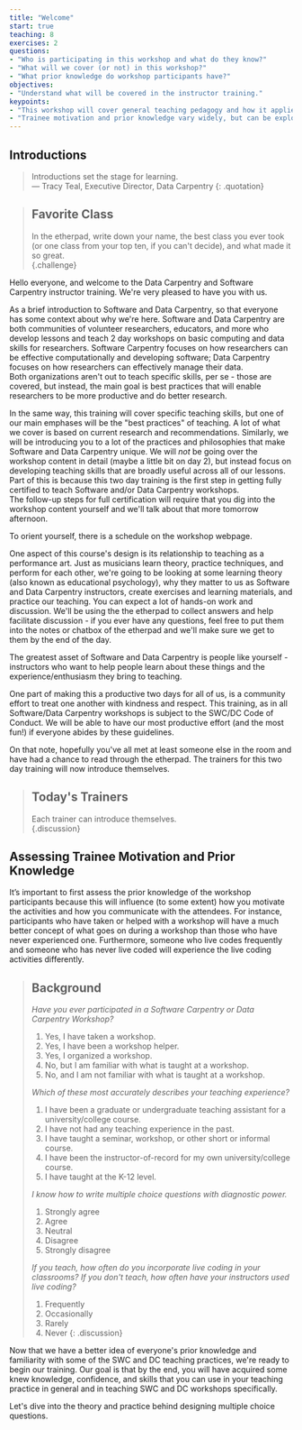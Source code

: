 ```yaml
---
title: "Welcome"
start: true
teaching: 8
exercises: 2
questions:
- "Who is participating in this workshop and what do they know?"
- "What will we cover (or not) in this workshop?"
- "What prior knowledge do workshop participants have?"
objectives:
- "Understand what will be covered in the instructor training."
keypoints:
- "This workshop will cover general teaching pedagogy and how it applies specifically to Software and Data Carpentry."
- "Trainee motivation and prior knowledge vary widely, but can be explored with a quick multiple choice quiz."
---
```


## Introductions 

> Introductions set the stage for learning.  
> — Tracy Teal, Executive Director, Data Carpentry
{: .quotation}

> ## Favorite Class
> 
> In the etherpad, write down your name, the best class you ever 
> took (or one class from your top ten, if you can't decide), and 
> what made it so great.  
{.challenge}

Hello everyone, and welcome to the Data Carpentry and Software Carpentry 
instructor training.  We're very pleased to have you with us.  

As a brief introduction to Software and Data Carpentry, so that everyone 
has some context about why we're here.  Software and Data Carpentry are 
both communities of volunteer researchers, educators, and more who develop 
lessons and teach 2 day workshops on basic computing and data skills for 
researchers.  Software Carpentry focuses on how researchers can be effective 
computationally and developing software; Data Carpentry focuses on how 
researchers can effectively manage their data.  
Both organizations aren't out to teach specific skills, per se - those 
are covered, but instead, the main goal is best practices that will enable 
researchers to be more productive and do better research.  

In the same way, this training will cover specific teaching skills, but 
one of our main emphases will be the "best practices" of teaching.  A lot 
of what we cover is based on current research and recommendations.  Similarly, 
we will be introducing you to a lot of the practices and philosophies that 
make Software and Data Carpentry unique.  We will *not* be going 
over the workshop content in detail (maybe a little bit on day 2), but instead
focus on developing teaching skills that are broadly
useful across all of our lessons.  Part of this is because 
this two day training is the first step in getting fully certified 
to teach Software and/or Data Carpentry workshops.  
The follow-up steps for full certification will require that you dig into the workshop 
content yourself and we'll talk about that more tomorrow afternoon.  

To orient yourself, there is a schedule on the workshop webpage.  

One aspect of this course's design is its relationship to teaching 
as a performance art.  Just as musicians learn theory, practice techniques, 
and perform for each other, we're going to be looking at some learning 
theory (also known as educational psychology), why they matter to us 
as Software and Data Carpentry instructors, create exercises and learning 
materials, and practice our teaching.  You can expect a lot of 
hands-on work and discussion.  We'll be using the the etherpad to collect 
answers and help facilitate discussion - if you ever have any questions, 
feel free to put them into the notes or chatbox of the etherpad and we'll 
make sure we get to them by the end of the day.  

The greatest asset of Software and 
Data Carpentry is people like yourself - instructors who want to help 
people learn about these things and the experience/enthusiasm they bring 
to teaching.  

One part of making this a productive two days for all of us, is a 
community effort to treat one another with kindness and respect.  This 
training, as in all Software/Data Carpentry workshops is subject to 
the SWC/DC Code of Conduct.  We will be able to have our most productive 
effort (and the most fun!) if everyone abides by these guidelines.  

On that note, hopefully you've all met at least someone else in the room 
and have had a chance to read through the etherpad.  The trainers for 
this two day training will now introduce themselves.  

> ## Today's Trainers
> 
> Each trainer can introduce themselves.  
{.discussion}

## Assessing Trainee Motivation and Prior Knowledge

It’s important to first assess the prior knowledge of the workshop
participants because this will influence (to some extent) how you
motivate the activities and how you communicate with the attendees.
For instance, participants who have taken or helped with a workshop
will have a much better concept of what goes on during a workshop than
those who have never experienced one.  Furthermore, someone who live
codes frequently and someone who has never live coded will experience
the live coding activities differently.

> ## Background
>
> *Have you ever participated in a Software Carpentry or Data Carpentry Workshop?*
>
> 1.  Yes, I have taken a workshop.  
> 2.  Yes, I have been a workshop helper.  
> 3.  Yes, I organized a workshop.  
> 4.  No, but I am familiar with what is taught at a workshop.  
> 5.  No, and I am not familiar with what is taught at a workshop.  
>
> *Which of these most accurately describes your teaching experience?*
>
> 1.  I have been a graduate or undergraduate teaching assistant for a university/college course.  
> 2.  I have not had any teaching experience in the past.  
> 3.  I have taught a seminar, workshop, or other short or informal course.  
> 4.  I have been the instructor-of-record for my own university/college course.  
> 5.  I have taught at the K-12 level.  
>
> *I know how to write multiple choice questions with diagnostic power.*
>
> 1.  Strongly agree  
> 2.  Agree  
> 3.  Neutral  
> 4.  Disagree  
> 5.  Strongly disagree   
>
> *If you teach, how often do you incorporate live coding in your classrooms? If you don't teach, how often have your instructors used live coding?*
>
> 1.   Frequently
> 2.   Occasionally
> 3.   Rarely
> 4.   Never
{: .discussion}

Now that we have a better idea of everyone's prior knowledge and
familiarity with some of the SWC and DC teaching practices, we're
ready to begin our training. Our goal is that by the end, you will
have acquired some knew knowledge, confidence, and skills that you can
use in your teaching practice in general and in teaching SWC and DC
workshops specifically.

Let's dive into the theory and practice behind designing multiple
choice questions.
